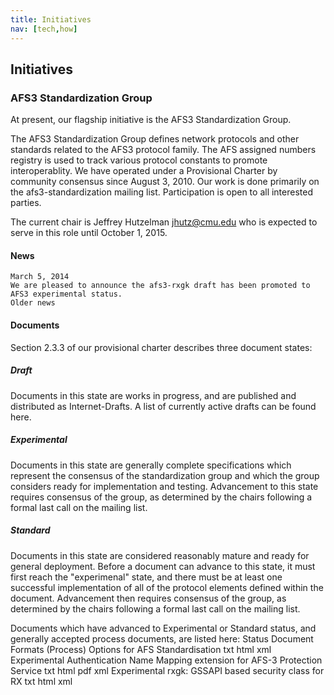 ```yaml
---
title: Initiatives
nav: [tech,how]
---
```


## Initiatives ##

### AFS3 Standardization Group ###

At present, our flagship initiative is the AFS3 Standardization Group.

The AFS3 Standardization Group defines network protocols and other standards related to the AFS3 protocol family. The AFS assigned numbers registry is used to track various protocol constants to promote interoperablity. We have operated under a Provisional Charter by community consensus since August 3, 2010. Our work is done primarily on the afs3-standardization mailing list. Participation is open to all interested parties.

The current chair is Jeffrey Hutzelman <jhutz@cmu.edu> who is expected to serve in this role until October 1, 2015.

#### News ####

    March 5, 2014
    We are pleased to announce the afs3-rxgk draft has been promoted to AFS3 experimental status.
    Older news

#### Documents ####

Section 2.3.3 of our provisional charter describes three document states:

##### Draft #####
Documents in this state are works in progress, and are published and distributed as Internet-Drafts. A list of currently active drafts can be found here.

##### Experimental #####
Documents in this state are generally complete specifications which represent the consensus of the standardization group and which the group considers ready for implementation and testing. Advancement to this state requires consensus of the group, as determined by the chairs following a formal last call on the mailing list. 

##### Standard #####
Documents in this state are considered reasonably mature and ready for general deployment. Before a document can advance to this state, it must first reach the "experimenal" state, and there must be at least one successful implementation of all of the protocol elements defined within the document. Advancement then requires consensus of the group, as determined by the chairs following a formal last call on the mailing list. 

Documents which have advanced to Experimental or Standard status, and generally accepted process documents, are listed here:
Status 	Document 	Formats
(Process) 	Options for AFS Standardisation 	txt html xml
Experimental 	Authentication Name Mapping extension for AFS-3 Protection Service 	txt html pdf xml
Experimental 	rxgk: GSSAPI based security class for RX 	txt html xml
